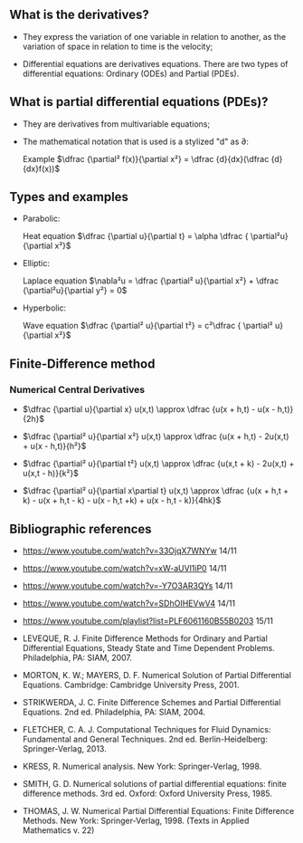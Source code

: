 ## What is the derivatives?

- They express the variation of one variable in relation to another, as the variation of space in relation to time is the velocity;

- Differential equations are derivatives equations. There are two types of differential equations: Ordinary (ODEs) and Partial (PDEs).

## What is partial differential equations (PDEs)?

- They are derivatives from multivariable equations;

- The mathematical notation that is used is a stylized "d" as $\partial$:

    Example $\dfrac {\partial² f(x)}{\partial x²} = \dfrac {d}{dx}(\dfrac {d}{dx}f(x))$ 

## Types and examples

- Parabolic:

    Heat equation $\dfrac {\partial u}{\partial t} = \alpha \dfrac { \partial²u}{\partial x²}$

- Elliptic:

    Laplace equation $\nabla²u = \dfrac {\partial² u}{\partial x²} + \dfrac {\partial²u}{\partial y²} = 0$

- Hyperbolic:

    Wave equation $\dfrac {\partial² u}{\partial t²} = c²\dfrac { \partial² u}{\partial x²}$

## Finite-Difference method

### Numerical Central Derivatives

- $\dfrac  {\partial u}{\partial x} u(x,t) \approx \dfrac {u(x + h,t) - u(x - h,t)}{2h}$

- $\dfrac {\partial² u}{\partial x²} u(x,t) \approx \dfrac {u(x + h,t) - 2u(x,t) + u(x - h,t)}{h²}$

- $\dfrac {\partial² u}{\partial t²} u(x,t) \approx \dfrac {u(x,t + k) - 2u(x,t) + u(x,t - h)}{k²}$

- $\dfrac {\partial² u}{\partial x\partial t} u(x,t) \approx \dfrac {u(x + h,t + k) - u(x + h,t - k) - u(x - h,t +k) + u(x - h,t - k)}{4hk}$



## Bibliographic references

- https://www.youtube.com/watch?v=33OjqX7WNYw 14/11

- https://www.youtube.com/watch?v=xW-aUVl1iP0 14/11

- https://www.youtube.com/watch?v=-Y7O3AR3QYs 14/11

- https://www.youtube.com/watch?v=SDhOIHEVwV4 14/11

- https://www.youtube.com/playlist?list=PLF6061160B55B0203 15/11

- LEVEQUE, R. J. Finite Difference Methods for Ordinary and Partial Differential Equations, Steady State and Time Dependent Problems. Philadelphia, PA: SIAM, 2007.

- MORTON, K. W.; MAYERS, D. F. Numerical Solution of Partial Differential Equations. Cambridge: Cambridge University Press, 2001.

- STRIKWERDA, J. C. Finite Difference Schemes and Partial Differential Equations. 2nd ed. Philadelphia, PA: SIAM, 2004.

- FLETCHER, C. A. J. Computational Techniques for Fluid Dynamics: Fundamental and General Techniques. 2nd ed. Berlin-Heidelberg: Springer-Verlag, 2013.

- KRESS, R. Numerical analysis. New York: Springer-Verlag, 1998.

- SMITH, G. D. Numerical solutions of partial differential equations: finite difference methods. 3rd ed. Oxford: Oxford University Press, 1985.

- THOMAS, J. W. Numerical Partial Differential Equations: Finite Difference Methods. New York: Springer-Verlag, 1998. (Texts in Applied Mathematics v. 22)
